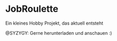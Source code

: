 # JobRoulette

Ein kleines Hobby Projekt, das aktuell entsteht

@SYZYGY:
Gerne herunterladen und anschauen :)
